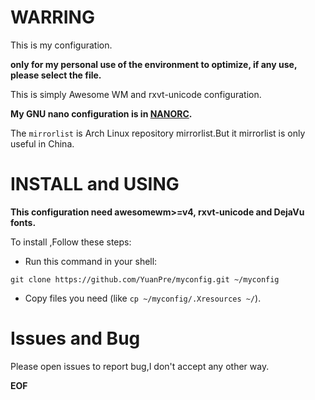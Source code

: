 # WARRING
This is my configuration.  

**only for my personal use of the environment to optimize, if any use, please select the file.**

This is simply Awesome WM and rxvt-unicode configuration.

**My GNU nano configuration is in [NANORC](https://github.com/YuanPre/nanorc.git).**
  
The `mirrorlist` is Arch Linux repository mirrorlist.But it mirrorlist is only useful in China.  

# INSTALL and USING
**This configuration need awesomewm>=v4, rxvt-unicode  and DejaVu fonts.**  

To install ,Follow these steps:
* Run this command in your shell:
```
git clone https://github.com/YuanPre/myconfig.git ~/myconfig
```  
* Copy files you need (like `cp ~/myconfig/.Xresources ~/`).

# Issues and Bug
Please open issues to report bug,I don't accept any other way.

**EOF**
